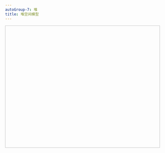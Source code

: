 ```yaml
---
autoGroup-7: 堆
title: 堆空间模型
---
```

<img :src="$withBase('/assets/img/jvm/jvm-7-2-1.svg')"  width="700" height="400">